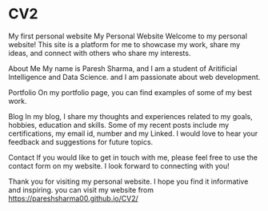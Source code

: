 # CV2
My first personal website
My Personal Website
Welcome to my personal website! This site is a platform for me to showcase my work, share my ideas, and connect with others who share my interests.

About Me
My name is Paresh Sharma, and I am a student of Aritificial Intelligence and Data Science. and I am passionate about web development.

Portfolio
On my portfolio page, you can find examples of some of my best work.

Blog
In my blog, I share my thoughts and experiences related to my goals, hobbies, education and skills. Some of my recent posts include my certifications, my email id, number  and my Linked. I would love to hear your feedback and suggestions for future topics.

Contact
If you would like to get in touch with me, please feel free to use the contact form on my website. I look forward to connecting with you!

Thank you for visiting my personal website. I hope you find it informative and inspiring.
you can visit my website from https://pareshsharma00.github.io/CV2/
